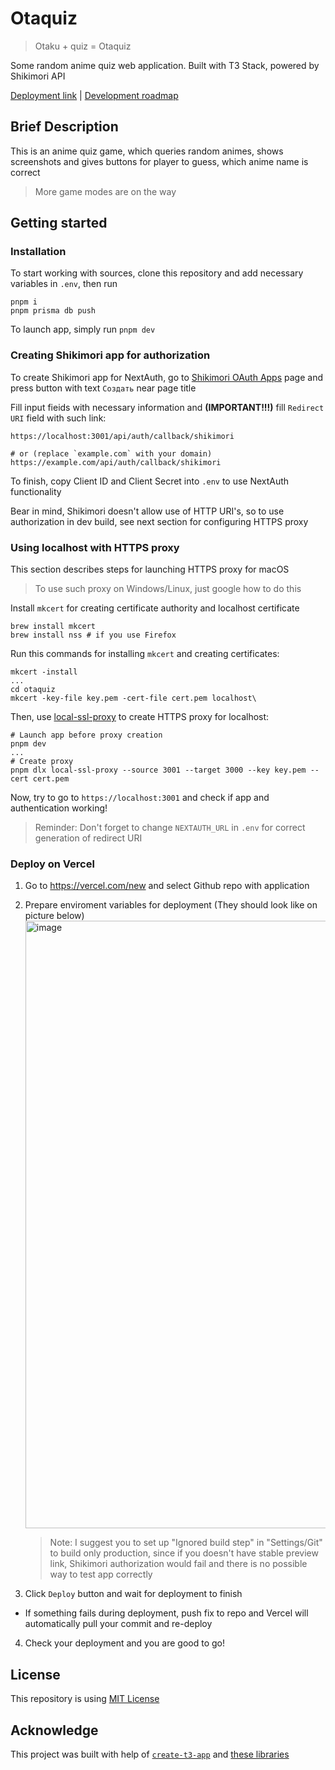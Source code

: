 # Otaquiz

> Otaku + quiz = Otaquiz

Some random anime quiz web application. Built with T3 Stack, powered by Shikimori API

[Deployment link](https://otaquiz.ru/) | [Development roadmap](https://github.com/users/SecondThundeR/projects/7)

## Brief Description

This is an anime quiz game, which queries random animes, shows screenshots and gives buttons for player to guess, which anime name is correct

> More game modes are on the way

## Getting started

### Installation

To start working with sources, clone this repository and add necessary variables in `.env`, then run

```shell
pnpm i
pnpm prisma db push
```

To launch app, simply run `pnpm dev`

### Creating Shikimori app for authorization

To create Shikimori app for NextAuth, go to [Shikimori OAuth Apps](https://shikimori.me/oauth/applications) page and press button with text `Создать` near page title

Fill input fieids with necessary information and **(IMPORTANT!!!)** fill `Redirect URI` field with such link:

```shell
https://localhost:3001/api/auth/callback/shikimori

# or (replace `example.com` with your domain)
https://example.com/api/auth/callback/shikimori
```

To finish, copy Client ID and Client Secret into `.env` to use NextAuth functionality

Bear in mind, Shikimori doesn't allow use of HTTP URI's, so to use authorization in dev build, see next section for configuring HTTPS proxy

### Using localhost with HTTPS proxy

This section describes steps for launching HTTPS proxy for macOS

> To use such proxy on Windows/Linux, just google how to do this

Install `mkcert` for creating certificate authority and localhost certificate

```shell
brew install mkcert
brew install nss # if you use Firefox
```

Run this commands for installing `mkcert` and creating certificates:

```shell
mkcert -install
...
cd otaquiz
mkcert -key-file key.pem -cert-file cert.pem localhost\
```

Then, use [local-ssl-proxy](https://github.com/cameronhunter/local-ssl-proxy) to create HTTPS proxy for localhost:

```shell
# Launch app before proxy creation
pnpm dev
...
# Create proxy
pnpm dlx local-ssl-proxy --source 3001 --target 3000 --key key.pem --cert cert.pem
```

Now, try to go to `https://localhost:3001` and check if app and authentication working!

> Reminder: Don't forget to change `NEXTAUTH_URL` in `.env` for correct generation of redirect URI

### Deploy on Vercel

1. Go to <https://vercel.com/new> and select Github repo with application
2. Prepare enviroment variables for deployment (They should look like on picture below)
   <img width="972" alt="image" src="https://github.com/SecondThundeR/otaquiz/assets/36604233/8b0b8785-67d7-4f34-895d-75eea6cce9c9">

   > Note: I suggest you to set up "Ignored build step" in "Settings/Git" to build only production, since if you doesn't have stable preview link, Shikimori authorization would fail and there is no possible way to test app correctly
3. Click `Deploy` button and wait for deployment to finish
  - If something fails during deployment, push fix to repo and Vercel will automatically pull your commit and re-deploy
4. Check your deployment and you are good to go!

## License

This repository is using [MIT License](LICENSE)

## Acknowledge

This project was built with help of [`create-t3-app`](https://create.t3.gg/) and [these libraries](./package.json)
